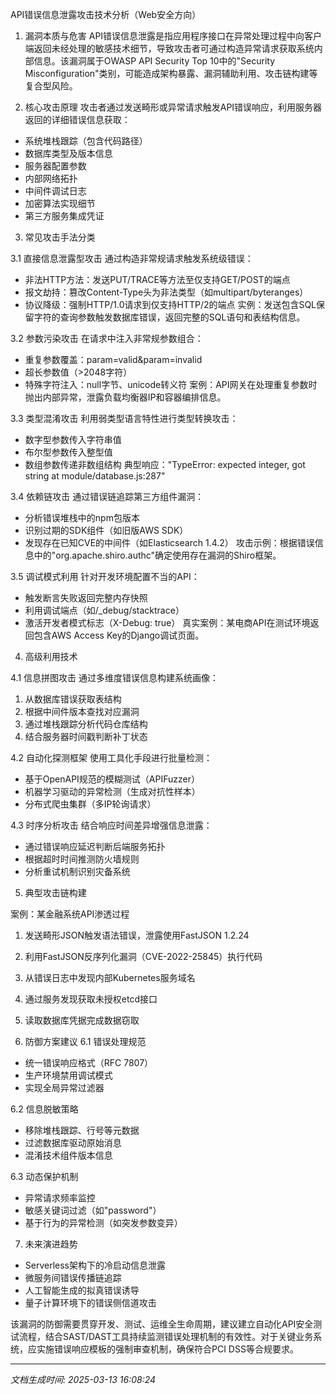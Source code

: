 

API错误信息泄露攻击技术分析（Web安全方向）

1. 漏洞本质与危害
API错误信息泄露是指应用程序接口在异常处理过程中向客户端返回未经处理的敏感技术细节，导致攻击者可通过构造异常请求获取系统内部信息。该漏洞属于OWASP API Security Top 10中的"Security Misconfiguration"类别，可能造成架构暴露、漏洞辅助利用、攻击链构建等复合型风险。

2. 核心攻击原理
攻击者通过发送畸形或异常请求触发API错误响应，利用服务器返回的详细错误信息获取：
- 系统堆栈跟踪（包含代码路径）
- 数据库类型及版本信息
- 服务器配置参数
- 内部网络拓扑
- 中间件调试日志
- 加密算法实现细节
- 第三方服务集成凭证

3. 常见攻击手法分类

3.1 直接信息泄露型攻击
通过构造非常规请求触发系统级错误：
- 非法HTTP方法：发送PUT/TRACE等方法至仅支持GET/POST的端点
- 报文劫持：篡改Content-Type头为非法类型（如multipart/byteranges）
- 协议降级：强制HTTP/1.0请求到仅支持HTTP/2的端点
实例：发送包含SQL保留字符的查询参数触发数据库错误，返回完整的SQL语句和表结构信息。

3.2 参数污染攻击
在请求中注入非常规参数组合：
- 重复参数覆盖：param=valid&param=invalid
- 超长参数值（>2048字符）
- 特殊字符注入：null字节、unicode转义符
案例：API网关在处理重复参数时抛出内部异常，泄露负载均衡器IP和容器编排信息。

3.3 类型混淆攻击
利用弱类型语言特性进行类型转换攻击：
- 数字型参数传入字符串值
- 布尔型参数传入整型值
- 数组参数传递非数组结构
典型响应："TypeError: expected integer, got string at module/database.js:287"

3.4 依赖链攻击
通过错误链追踪第三方组件漏洞：
- 分析错误堆栈中的npm包版本
- 识别过期的SDK组件（如旧版AWS SDK）
- 发现存在已知CVE的中间件（如Elasticsearch 1.4.2）
攻击示例：根据错误信息中的"org.apache.shiro.authc"确定使用存在漏洞的Shiro框架。

3.5 调试模式利用
针对开发环境配置不当的API：
- 触发断言失败返回完整内存快照
- 利用调试端点（如/_debug/stacktrace）
- 激活开发者模式标志（X-Debug: true）
真实案例：某电商API在测试环境返回包含AWS Access Key的Django调试页面。

4. 高级利用技术

4.1 信息拼图攻击
通过多维度错误信息构建系统画像：
1. 从数据库错误获取表结构
2. 根据中间件版本查找对应漏洞
3. 通过堆栈跟踪分析代码仓库结构
4. 结合服务器时间戳判断补丁状态

4.2 自动化探测框架
使用工具化手段进行批量检测：
- 基于OpenAPI规范的模糊测试（APIFuzzer）
- 机器学习驱动的异常检测（生成对抗性样本）
- 分布式爬虫集群（多IP轮询请求）

4.3 时序分析攻击
结合响应时间差异增强信息泄露：
- 通过错误响应延迟判断后端服务拓扑
- 根据超时时间推测防火墙规则
- 分析重试机制识别灾备系统

5. 典型攻击链构建

案例：某金融系统API渗透过程
1. 发送畸形JSON触发语法错误，泄露使用FastJSON 1.2.24
2. 利用FastJSON反序列化漏洞（CVE-2022-25845）执行代码
3. 从错误日志中发现内部Kubernetes服务域名
4. 通过服务发现获取未授权etcd接口
5. 读取数据库凭据完成数据窃取

6. 防御方案建议
6.1 错误处理规范
- 统一错误响应格式（RFC 7807）
- 生产环境禁用调试模式
- 实现全局异常过滤器

6.2 信息脱敏策略
- 移除堆栈跟踪、行号等元数据
- 过滤数据库驱动原始消息
- 混淆技术组件版本信息

6.3 动态保护机制
- 异常请求频率监控
- 敏感关键词过滤（如"password"）
- 基于行为的异常检测（如突发参数变异）

7. 未来演进趋势
- Serverless架构下的冷启动信息泄露
- 微服务间错误传播链追踪
- 人工智能生成的拟真错误诱导
- 量子计算环境下的错误侧信道攻击

该漏洞的防御需要贯穿开发、测试、运维全生命周期，建议建立自动化API安全测试流程，结合SAST/DAST工具持续监测错误处理机制的有效性。对于关键业务系统，应实施错误响应模板的强制审查机制，确保符合PCI DSS等合规要求。

---

*文档生成时间: 2025-03-13 16:08:24*












